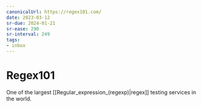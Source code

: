 ```yaml
---
canonicalUrl: https://regex101.com/
date: 2023-03-12
sr-due: 2024-01-21
sr-ease: 290
sr-interval: 249
tags:
- inbox
---
```


# Regex101

One of the largest [[Regular_expression_(regexp)|regex]] testing services
in the world.